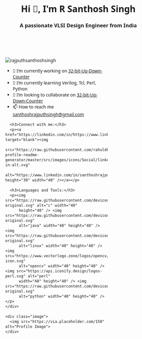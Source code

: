 <!DOCTYPE html>
<html lang="en">

<head>
  <meta charset="UTF-8">
  <meta name="viewport" content="width=device-width, initial-scale=1.0">
  <title>R Santhosh Singh</title>
  <style>
    body {
      font-family: 'Segoe UI', Tahoma, Geneva, Verdana, sans-serif;
      margin: 0;
      padding: 0;
      box-sizing: border-box;
    }

    header {
      text-align: center;
      padding: 20px;
      background-color: #f2f2f2;
    }

    section {
      display: flex;
      justify-content: space-between;
      padding: 20px;
    }

    img {
      max-width: 100%;
      height: auto;
    }

    .content {
      width: 70%;
    }

    .image {
      width: 30%;
      display: flex;
      align-items: center;
      justify-content: flex-end;
    }
  </style>
</head>

<body>

  <header>
    <h1>Hi 👋, I'm R Santhosh Singh</h1>
    <h3>A passionate VLSI Design Engineer from India</h3>
  </header>

  <section>
    <div class="content">
      <p><img src="[https://komarev.com/ghpvc/?username=rajputhsanthoshsingh&label=Profile%20views&color=0e75b6&style=flat](https://user-images.githubusercontent.com/55389276/140866485-8fb1c876-9a8f-4d6a-98dc-08c4981eaf70.gif)"
          alt="rajputhsanthoshsingh" /></p>
      <ul>
        <li>🔭 I’m currently working on <a
            href="https://github.com/RajputhSanthoshSingh/32-bit-Up-Down-Counter">32-bit-Up-Down-Counter</a></li>
        <li>🌱 I’m currently learning Verilog, Tcl, Perl, Python</li>
        <li>👯 I’m looking to collaborate on <a
            href="https://github.com/RajputhSanthoshSingh/32-bit-Up-Down-Counter">32-bit-Up-Down-Counter</a></li>
        <li>📫 How to reach me <a href="mailto:santhoshrajputhsingh@gmail.com">santhoshrajputhsingh@gmail.com</a></li>
      </ul>

      <h3>Connect with me:</h3>
      <p><a href="https://linkedin.com/in/https://www.linkedin.com/in/santhoshrajputh/" target="blank"><img
            src="https://raw.githubusercontent.com/rahuldkjain/github-profile-readme-generator/master/src/images/icons/Social/linked-in-alt.svg"
            alt="https://www.linkedin.com/in/santhoshrajputh/" height="30" width="40" /></a></p>

      <h3>Languages and Tools:</h3>
      <p><img src="https://raw.githubusercontent.com/devicons/devicon/master/icons/c/c-original.svg" alt="c" width="40"
          height="40" /> <img src="https://raw.githubusercontent.com/devicons/devicon/master/icons/java/java-original.svg"
          alt="java" width="40" height="40" /> <img src="https://raw.githubusercontent.com/devicons/devicon/master/icons/linux/linux-original.svg"
          alt="linux" width="40" height="40" /> <img src="https://www.vectorlogo.zone/logos/opencv/opencv-icon.svg"
          alt="opencv" width="40" height="40" /> <img src="https://api.iconify.design/logos-perl.svg" alt="perl"
          width="40" height="40" /> <img src="https://raw.githubusercontent.com/devicons/devicon/master/icons/python/python-original.svg"
          alt="python" width="40" height="40" /></p>
    </div>

    <div class="image">
      <img src="https://via.placeholder.com/150" alt="Profile Image">
    </div>
  </section>

</body>

</html>

